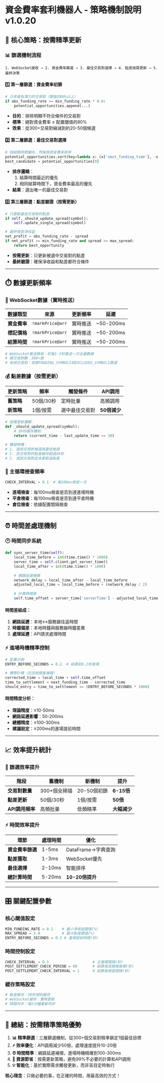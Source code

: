 # 資金費率套利機器人 - 策略機制說明 v1.0.20

## 🎯 核心策略：按需精準更新

### 📊 篩選機制流程

```
1. WebSocket接收 → 2. 資金費率篩選 → 3. 最佳交易對選擇 → 4. 點差按需更新 → 5. 最終決策
```

#### 1️⃣ 第一層篩選：資金費率初篩
```python
# 只考慮有潛力的交易對（閾值的80%以上）
if abs_funding_rate >= min_funding_rate * 0.8:
    potential_opportunities.append(...)
```
- **目的**：排除明顯不符合條件的交易對
- **標準**：絕對資金費率 ≥ 配置閾值的80%
- **效果**：從300+交易對縮減到約20-50個候選

#### 2️⃣ 第二層篩選：最佳交易對選擇
```python
# 按結算時間優先，然後按資金費率排序
potential_opportunities.sort(key=lambda x: (x['next_funding_time'], -x['abs_funding_rate']))
best_candidate = potential_opportunities[0]
```
- **排序邏輯**：
  1. 結算時間最近的優先
  2. 相同結算時間下，資金費率最高的優先
- **結果**：選出唯一的最佳交易對

#### 3️⃣ 第三層篩選：點差驗證（按需更新）
```python
# 只更新最佳交易對的點差
if self._should_update_spread(symbol):
    self.update_single_spread(symbol)

# 最終檢查淨收益
net_profit = abs_funding_rate - spread
if net_profit >= min_funding_rate and spread <= max_spread:
    return best_opportunity
```
- **按需更新**：只更新被選中交易對的點差
- **最終驗證**：確保淨收益和點差都符合條件

---

## ⏱️ 數據更新頻率

### 📡 WebSocket數據（實時推送）
| 數據類型 | 來源 | 更新頻率 | 延遲 |
|---------|------|----------|------|
| **資金費率** | `!markPrice@arr` | 實時推送 | ~50-200ms |
| **標記價格** | `!markPrice@arr` | 實時推送 | ~50-200ms |
| **結算時間** | `!markPrice@arr` | 實時推送 | ~50-200ms |

```python
# WebSocket推送頻率：約每1-3秒推送一次全量數據
# 總交易對數：300+個
# 有效交易對：依據TRADING_SYMBOLS和EXCLUDED_SYMBOLS篩選
```

### 💰 點差數據（按需更新）
| 更新策略 | 頻率 | 觸發條件 | API調用 |
|---------|------|----------|---------|
| **舊策略** | 50個/30秒 | 定時批量 | 高頻調用 |
| **新策略** | 1個/按需 | 選中最佳交易對 | **50倍減少** |

```python
# 按需更新邏輯：
def _should_update_spread(symbol):
    # 30秒緩存機制
    return (current_time - last_update_time >= 30)

# 觸發時機：
# 1. 當前交易對被選為最佳候選
# 2. 該交易對的點差緩存超過30秒
# 3. 或該交易對從未更新過點差
```

### 🔄 主循環檢查頻率
```python
CHECK_INTERVAL = 0.1  # 每100ms檢查一次
```
- **進場檢查**：每100ms檢查是否到達進場時機
- **平倉檢查**：每100ms檢查是否到達平倉時機
- **倉位檢查**：依據配置間隔檢查

---

## ⏰ 時間差處理機制

### 🕐 時間同步系統
```python
def sync_server_time(self):
    local_time_before = int(time.time() * 1000)
    server_time = self.client.get_server_time()
    local_time_after = int(time.time() * 1000)
    
    # 網路延遲補償
    network_delay = local_time_after - local_time_before
    adjusted_local_time = local_time_before + (network_delay / 2)
    
    # 計算時間差
    self.time_offset = server_time['serverTime'] - adjusted_local_time
```

#### 時間差組成：
1. **網路延遲**：本地↔服務器往返時間
2. **時鐘偏差**：本地時鐘與服務器時鐘差異
3. **處理延遲**：API請求處理時間

### ⚡ 進場時機精準控制
```python
# 配置示例
ENTRY_BEFORE_SECONDS = 0.2  # 結算前0.2秒進場

# 實際計算（包含時間差補償）
corrected_time = local_time + self.time_offset
time_to_settlement = next_funding_time - corrected_time
should_entry = time_to_settlement <= (ENTRY_BEFORE_SECONDS * 1000)
```

#### 時間精度分析：
- **理論精度**：±10-50ms
- **網路延遲影響**：50-200ms
- **總體精度**：±100-300ms
- **建議設定**：≥200ms的進場提前時間

---

## 📈 效率提升統計

### 🔄 篩選效率提升
| 階段 | 舊機制 | 新機制 | 提升 |
|------|--------|--------|------|
| **交易對數量** | 300+個全掃描 | 20-50個初篩 | **6-15倍** |
| **點差更新** | 50個/30秒 | 1個/按需 | **50倍** |
| **API調用頻率** | 高頻批量 | 低頻精準 | **大幅減少** |

### ⚡ 時間效率提升
| 環節 | 處理時間 | 優化 |
|------|----------|------|
| **資金費率篩選** | 1-5ms | DataFrame→字典查詢 |
| **點差獲取** | 1-3ms | WebSocket優先 |
| **最佳選擇** | 2-10ms | 智能排序 |
| **總計算時間** | 5-20ms | **10-20倍提升** |

---

## 🎛️ 關鍵配置參數

### 核心閾值設定
```python
MIN_FUNDING_RATE = 0.1    # 最小淨收益閾值(%)
MAX_SPREAD = 5.0          # 最大點差閾值(%)
ENTRY_BEFORE_SECONDS = 0.2 # 進場提前時間(秒)
```

### 時間控制設定
```python
CHECK_INTERVAL = 0.1                    # 主循環間隔(秒)
POST_SETTLEMENT_CHECK_PERIOD = 60       # 結算後高頻檢查期(秒)
POST_SETTLEMENT_CHECK_INTERVAL = 1      # 結算後檢查間隔(秒)
```

### 緩存策略設定
```python
# 點差緩存：30秒個別緩存
# WebSocket緩存：實時更新
# 時間同步：每5分鐘重新同步
```

---

## 🚀 總結：按需精準策略優勢

1. **📊 精準篩選**：三層篩選機制，從300+個交易對精準鎖定1個最佳目標
2. **⚡ 效率優化**：API調用減少50倍，處理速度提升10-20倍
3. **⏰ 時間精準**：網路延遲補償，進場時機精確到100-300ms
4. **🔄 資源節省**：按需更新策略，避免99%不必要的計算和API調用
5. **💡 智能化**：基於實際需求觸發更新，而非盲目定時執行

**核心理念**：只做必要的事，在正確的時間，用最高效的方式！ 